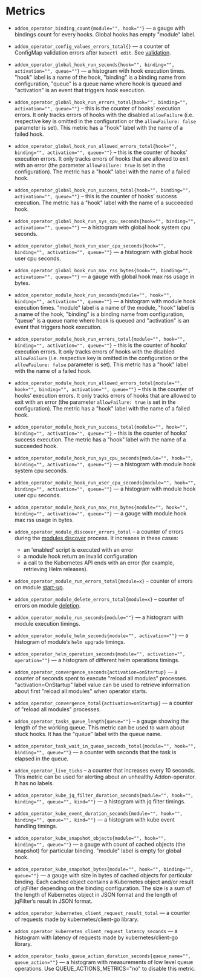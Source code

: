 # Metrics

* `addon_operator_binding_count{module="", hook=""}` — a gauge with bindings count for every hooks. Global hooks has empty "module" label.

* `addon_operator_config_values_errors_total{}` — a counter of ConfigMap validation errors after `kubectl edit`. See [validation](../VALUES.md#validation).

* `addon_operator_global_hook_run_seconds{hook="", binding="", activation="", queue=""}` — a histogram with hook execution times. "hook" label is a name of the hook, "binding" is a binding name from configuration, "queue" is a queue name where hook is queued and "activation" is an event that triggers hook execution.
* `addon_operator_global_hook_run_errors_total{hook="", binding="", activation="", queue=""}` – this is the counter of hooks’ execution errors. It only tracks errors of hooks with the disabled `allowFailure` (i.e. respective key is omitted in the configuration or the `allowFailure: false` parameter is set). This metric has a "hook" label with the name of a failed hook.
* `addon_operator_global_hook_run_allowed_errors_total{hook="", binding="", activation="", queue=""}` – this is the counter of hooks’ execution errors. It only tracks errors of hooks that are allowed to exit with an error (the parameter `allowFailure: true` is set in the configuration). The metric has a "hook" label with the name of a failed hook.
* `addon_operator_global_hook_run_success_total{hook="", binding="", activation="", queue=""}` – this is the counter of hooks’ success execution. The metric has a "hook" label with the name of a succeeded hook.
* `addon_operator_global_hook_run_sys_cpu_seconds{hook="", binding="", activation="", queue=""}` — a histogram with global hook system cpu seconds.
* `addon_operator_global_hook_run_user_cpu_seconds{hook="", binding="", activation="", queue=""}` — a histogram with global hook user cpu seconds.
* `addon_operator_global_hook_run_max_rss_bytes{hook="", binding="", activation="", queue=""}` — a gauge with global hook max rss usage in bytes.

* `addon_operator_module_hook_run_seconds{module="", hook="", binding="", activation="", queue=""}` — a histogram with module hook execution times. "module" label is a name of the module, "hook" label is a name of the hook, "binding" is a binding name from configuration, "queue" is a queue name where hook is queued and "activation" is an event that triggers hook execution.
* `addon_operator_module_hook_run_errors_total{module="", hook="", binding="", activation="", queue=""}` – this is the counter of hooks’ execution errors. It only tracks errors of hooks with the disabled `allowFailure` (i.e. respective key is omitted in the configuration or the `allowFailure: false` parameter is set). This metric has a "hook" label with the name of a failed hook.
* `addon_operator_module_hook_run_allowed_errors_total{module="", hook="", binding="", activation="", queue=""}` – this is the counter of hooks’ execution errors. It only tracks errors of hooks that are allowed to exit with an error (the parameter `allowFailure: true` is set in the configuration). The metric has a "hook" label with the name of a failed hook.
* `addon_operator_module_hook_run_success_total{module="", hook="", binding="", activation="", queue=""}` – this is the counter of hooks’ success execution. The metric has a "hook" label with the name of a succeeded hook.
* `addon_operator_module_hook_run_sys_cpu_seconds{module="", hook="", binding="", activation="", queue=""}` — a histogram with module hook system cpu seconds.
* `addon_operator_module_hook_run_user_cpu_seconds{module="", hook="", binding="", activation="", queue=""}` — a histogram with module hook user cpu seconds.
* `addon_operator_module_hook_run_max_rss_bytes{module="", hook="", binding="", activation="", queue=""}` — a gauge with module hook max rss usage in bytes.

* `addon_operator_module_discover_errors_total` – a counter of errors during the [modules discover](../LIFECYCLE.md#modules-discover) process. It increases in these cases:
    * an 'enabled' script is executed with an error
    * a module hook return an invalid configuration
    * a call to the Kubernetes API ends with an error (for example, retrieving Helm releases).
* `addon_operator_module_run_errors_total{module=x}` – counter of errors on module [start-up](../LIFECYCLE.md#modules-lifecycle).
* `addon_operator_module_delete_errors_total{module=x}` – counter of errors on module [deletion](../LIFECYCLE.md#modules-lifecycle).
* `addon_operator_module_run_seconds{module=""}` — a histogram with module execution timings.
* `addon_operator_module_helm_seconds{module="", activation=""}` — a histogram of module’s `helm upgrade` timings.
* `addon_operator_helm_operation_seconds{module="", activation="", operation=""}` — a histogram of different helm operations timings.

* `addon_operator_convergence_seconds{activation=onStartup}` — a counter of seconds spent to execute "reload all modules" processes. "activation=OnStartup" label value can be used to retrieve information about first "reload all modules" when operator starts.
* `addon_operator_convergence_total{activation=onStartup}` — a counter of "reload all modules" processes.

* `addon_operator_tasks_queue_length{queue=""}` – a gauge showing the length of the working queue. This metric can be used to warn about stuck hooks. It has the "queue" label with the queue name.

* `addon_operator_task_wait_in_queue_seconds_total{module="", hook="", binding="", queue=""}` — a counter with seconds that the task is elapsed in the queue.

* `addon_operator_live_ticks` – a counter that increases every 10 seconds. This metric can be used for alerting about an unhealthy Addon-operator. It has no labels.


* `addon_operator_kube_jq_filter_duration_seconds{module="", hook="", binding="", queue="", kind=""}` — a histogram with jq filter timings.

* `addon_operator_kube_event_duration_seconds{module="", hook="", binding="", queue="", kind=""}` — a histogram with kube event handling timings.

* `addon_operator_kube_snapshot_objects{module="", hook="", binding="", queue=""}` — a gauge with count of cached objects (the snapshot) for particular binding. "module" label is empty for global hook.

* `addon_operator_kube_snapshot_bytes{module="", hook="", binding="", queue=""}` — a gauge with size in bytes of cached objects for particular binding. Each cached object contains a Kubernetes object and/or result of jqFilter depending on the binding configuration. The size is a sum of the length of Kubernetes object in JSON format and the length of jqFilter‘s result in JSON format.

* `addon_operator_kubernetes_client_request_result_total` — a counter of requests made by kubernetes/client-go library.

* `addon_operator_kubernetes_client_request_latency_seconds` — a histogram with latency of requests made by kubernetes/client-go library.

* `addon_operator_tasks_queue_action_duration_seconds{queue_name="", queue_action=""}` — a histogram with measurements of low level queue operations. Use QUEUE_ACTIONS_METRICS="no" to disable this metric.
